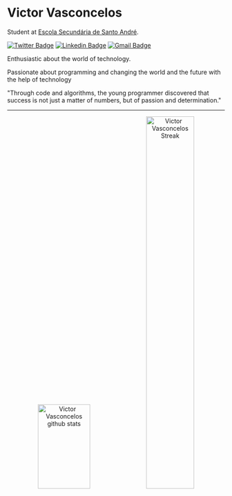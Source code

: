 # Victor Vasconcelos

Student at <a href="https://www.aesa.edu.pt/edu/index.php/escolas/essa">Escola Secundária de Santo André</a>.

[![Twitter Badge](https://img.shields.io/badge/-@ovasconcelos-3b82f6?style=flat-square&labelColor=3b82f6&logo=twitter&logoColor=white&link=https://twitter.com/dieegosf)](https://twitter.com/dieegosf) 
[![Linkedin Badge](https://img.shields.io/badge/-Vcitor%20Vasconcelos-3b82f6?style=flat-square&logo=Linkedin&logoColor=white&link=https://www.linkedin.com/in/victor-vasconcelos-024b65283/)](https://www.linkedin.com/in/victor-vasconcelos-024b65283/) 
[![Gmail Badge](https://img.shields.io/badge/victorolimpiovasconcelos2006@gmail.com-3b82f6?style=flat-square&logo=Gmail&logoColor=white&link=mailto:victorolimpiovasconcelos2006@gmail.com)](mailto:victorolimpiovasconcelos@gmail.com)

Enthusiastic about the world of technology.

Passionate about programming and changing the world and the future with the help of technology

"Through code and algorithms, the young programmer discovered that success is not just a matter of numbers, but of passion and determination."

<hr>

<div align="center">
  <img width="49%" height="195px" src="https://github-readme-stats.vercel.app/api?username=ovasconceloss&show_icons=true&count_private=true&hide_border=true&title_color=3b82f6&icon_color=3b82f6&text_color=3b82f6&bg_color=0d1117" alt="Victor Vasconcelos github stats" />
    <a href="https://git.io/streak-stats"><img width="47%" heigh="195px" src="https://streak-stats.demolab.com?user=ovasconceloss&theme=transparent&hide_border=true&date_format=j%2Fn%5B%2FY%5D" alt="Victor Vasconcelos Streak"></a>
</div>
